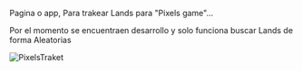 Pagina o app, Para trakear Lands para "Pixels game"...

Por el momento se encuentraen desarrollo y solo funciona buscar Lands de forma Aleatorias

![PixelsTraket](https://mauro11f.github.io/PixelsLandsTraket/)

